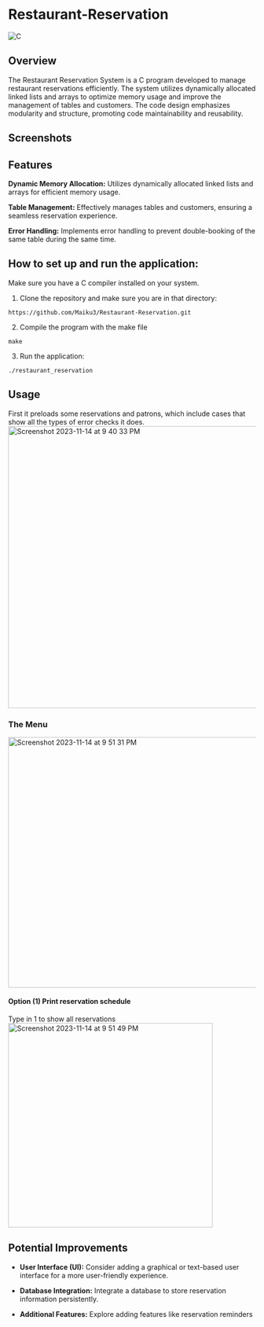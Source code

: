 # Restaurant-Reservation
![C](https://img.shields.io/badge/c-%2300599C.svg?style=for-the-badge&logo=c&logoColor=white)

## Overview
The Restaurant Reservation System is a C program developed to manage restaurant reservations efficiently. The system utilizes dynamically allocated linked lists and arrays to optimize memory usage and improve the management of tables and customers. The code design emphasizes modularity and structure, promoting code maintainability and reusability.

## Screenshots

## Features
**Dynamic Memory Allocation:** Utilizes dynamically allocated linked lists and arrays for efficient memory usage.

**Table Management:** Effectively manages tables and customers, ensuring a seamless reservation experience.

**Error Handling:** Implements error handling to prevent double-booking of the same table during the same time.

## How to set up and run the application: 
Make sure you have a C compiler installed on your system.
1. Clone the repository and make sure you are in that directory:
```
https://github.com/Maiku3/Restaurant-Reservation.git
```
2. Compile the program with the make file
```
make
```
3. Run the application:
```
./restaurant_reservation
```

## Usage
First it preloads some reservations and patrons, which include cases that show all the types of error checks it does.
<img width="574" alt="Screenshot 2023-11-14 at 9 40 33 PM" src="https://github.com/Maiku3/Restaurant-Reservation/assets/95307563/5569591e-cc10-4a19-b61f-8292b7326238">

### The Menu
<img width="510" alt="Screenshot 2023-11-14 at 9 51 31 PM" src="https://github.com/Maiku3/Restaurant-Reservation/assets/95307563/2e3f595e-03f6-4cfa-b21c-52049b015ce1">

#### Option (1) Print reservation schedule
Type in 1 to show all reservations <br>
<img width="416" alt="Screenshot 2023-11-14 at 9 51 49 PM" src="https://github.com/Maiku3/Restaurant-Reservation/assets/95307563/11be7194-6bf7-4950-8daf-c0c48223020d">



## Potential Improvements
- **User Interface (UI):** Consider adding a graphical or text-based user interface for a more user-friendly experience.

- **Database Integration:** Integrate a database to store reservation information persistently.

- **Additional Features:** Explore adding features like reservation reminders 
